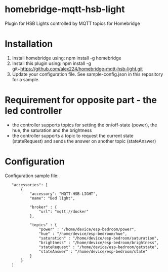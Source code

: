 # homebridge-mqtt-hsb-light

Plugin for HSB Lights controlled by MQTT topics for Homebridge 

# Installation

1. Install homebridge using: npm install -g homebridge
2. Install this plugin using: npm install -g git+https://github.com/alex224/homebridge-mqtt-hsb-light.git
3. Update your configuration file. See sample-config.json in this repository for a sample. 

# Requirement for opposite part - the led controller
- the controller supports topics for setting the on/off-state (power), the hue, the saturation and the brightness
- the controller supports a topic to request the current state (stateRequest) and sends the answer on another topic (stateAnswer)

# Configuration

Configuration sample file:

 ```
	"accessories": [
		{
			"accessory": "MQTT-HSB-LIGHT",
			"name": "Bed light",

			"broker" : {
				"url": "mqtt://docker"
			},

			"topics" : {
				"power" : "/home/device/esp-bedroom/power",
				"hue" : "/home/device/esp-bedroom/hue",
				"saturation" : "/home/device/esp-bedroom/saturation",
				"brightness" : "/home/device/esp-bedroom/brightness",
				"stateRequest" : "/home/device/esp-bedroom/getstate",
				"stateAnswer" : "/home/device/esp-bedroom/state"
			}
		}
	]
```
